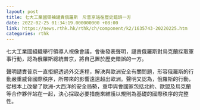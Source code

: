 ```yaml
---
layout: post
title: 七大工業國領袖譴責俄羅斯　斥普京站在歷史錯誤一方
date: 2022-02-25 01:34:19.000000000 +08:00
link: https://news.rthk.hk/rthk/ch/component/k2/1635743-20220225.htm
categories: rthk
---
```


七大工業國組織舉行領導人視像會議，會後發表聲明，譴責俄羅斯對烏克蘭採取軍事行動，認為俄羅斯總統普京，將自己置於歷史錯誤的一方。

聲明譴責普京一直拒絕透過外交進程，解決與歐洲安全有關問題，形容俄羅斯的行動嚴重威脅國際秩序，所帶來的影響遠遠超出歐洲。聲明又認為，俄羅斯的行動，從根本上改變了歐洲-大西洋的安全局勢，重申與會國家包括北約、歐盟及烏克蘭等合作夥伴站在一起，決心採取必要措施來維護以規則為基礎的國際秩序的完整性。
